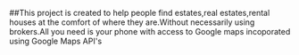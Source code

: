 ##This project is created to help people find estates,real estates,rental houses at the comfort of where they are.Without necessarily using brokers.All you need is your phone with  access to Google maps incoporated using Google Maps API's
